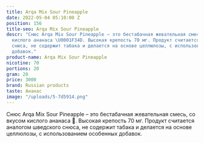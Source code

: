 ```yaml
---
title: Arqa Mix Sour Pineapple
date: 2022-05-04 05:10:00 Z
position: 156
title-seo: Arqa Mix Sour Pineapple
descr: "Снюс Arqa Mix Sour Pineapple – это бестабачная жевательная смесь, со вкусом
  кислого ананаса \U0001F34D. Высокая крепость 70 мг. Продукт считается аналогом шведского
  снюса, не содержит табака и делается на основе целлюлозы, с использованием особенных
  добавок."
product-name: Arqa Mix Sour Pineapple
nicotine: 70
portions: 20
gram: 20
price: 3000
brand: Russian products
taste: Ананас
image: "/uploads/5-7d5914.png"
---
```


Снюс Arqa Mix Sour Pineapple – это бестабачная жевательная смесь, со вкусом кислого ананаса 🍍. Высокая крепость 70 мг. Продукт считается аналогом шведского снюса, не содержит табака и делается на основе целлюлозы, с использованием особенных добавок.